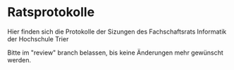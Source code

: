 Ratsprotokolle
==============
Hier finden sich die Protokolle der Sizungen des Fachschaftsrats Informatik der Hochschule Trier

Bitte im "review" branch belassen, bis keine Änderungen mehr gewünscht werden.
